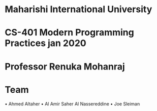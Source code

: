# Maharishi International University
# CS-401 Modern Programming Practices jan 2020 
# Professor Renuka Mohanraj
# Team
  • Ahmed Altaher
  • Al Amir Saher Al Nassereddine
  • Joe Sleiman
